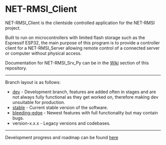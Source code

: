 # NET-RMSI_Client
 
NET-RMSI_Client is the clientside controlled application for the NET-RMSI project.

Built to run on microcontrollers with limited flash storage such as the Espressif ESP32, the main purpose of this program is to provide a controller client for a NET-RMSI_Server allowing remote control of a connected server or computer without physical access.

Documentation for NET-RMSI_Srv_Py can be in the [Wiki](https://github.com/NET-RMSI/NET-RMSI_Client/wiki) section of this repository.

***

Branch layout is as follows:
* [dev](https://github.com/NET-RMSI/NET-RMSI_Client/tree/dev/) - Development branch, features are added often in stages and are not always fully functional as they get worked on, therefore making dev unsuitable for production.
* [stable](https://github.com/NET-RMSI/NET-RMSI_Client/tree/stable/) - Current stable version of the software.
* [bleeding-edge](https://github.com/NET-RMSI/NET-RMSI_Client/tree/bleeding-edge/) - Newest features with full functionality but may contain bugs.
* version-x.x.x - Legacy versions and codebases.

***
Development progress and roadmap can be found [here](https://github.com/orgs/NET-RMSI/projects/3)
